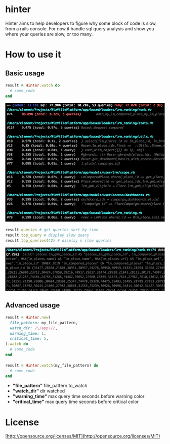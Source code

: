 # hinter

Hinter aims to help developers to figure why some block of code is slow, from a rails console.
For now it handle sql query analysis and show you where your queries are slow, or too many.

# How to use it

## Basic usage

```ruby
result = Hinter.watch do
  # some_code
end
```

![example](/assets/example.png)

```ruby
result.queries # get queries sort by time
result.top_query # display slow query
result.top_queries(42) # display n slow queries
```

![top_query](/assets/top_query.png)

## Advanced usage

```ruby
result = Hinter.new(
  file_pattern: my_file_pattern,
  watch_dir: /\/app\//,
  warning_time: 1,
  critical_time: 5,
).watch do
  # some_code
end

result = Hinter.watch(my_file_pattern) do
  # some_code
end
```

- **"file_pattern"** file_pattern to\_watch
- **"watch_dir"** dir watched
- **"warning_time"** max query time seconds before warning color
- **"critical_time"** max query time seconds before critical color

# License

[http://opensource.org/licenses/MIT](http://opensource.org/licenses/MIT)